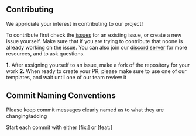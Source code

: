 Contributing
--------------

We appriciate your interest in contributing to our project! 

To contribute first check the [issues](https://github.com/cnpryer/huak/issues) for an existing issue, or create a new issue
yourself. Make sure that if you are trying to contribute that noone is already working on the issue.
You can also join our [discord server](https://discord.gg/KjHdBaBGhm) for more resources, and to ask questions.

**1.** After assigning yourself to an issue, make a fork of the repository for your work
**2.** When ready to create your PR, please make sure to use one of our templates, and wait until one of our team review it

Commit Naming Conventions
--------------------------
Please keep commit messages clearly named as to what they are changing/adding

Start each commit with either [fix:] or [feat:]


